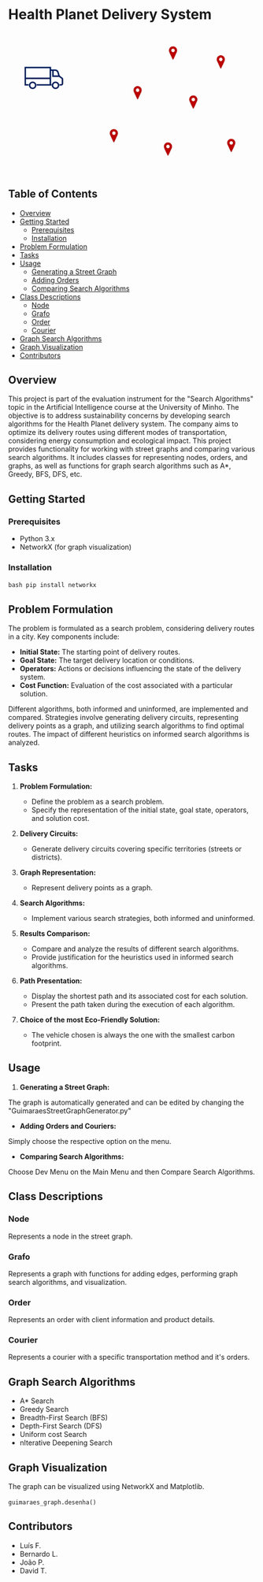 
# Health Planet Delivery System

<p align="center">
  <img src="https://github.com/NopeGuy/IA-2324/blob/main/circuit-animation.gif?raw=true" />
</p>

## Table of Contents
- [Overview](#overview)
- [Getting Started](#getting-started)
  - [Prerequisites](#prerequisites)
  - [Installation](#installation)
- [Problem Formulation](#problem-formulation)
- [Tasks](#tasks)
- [Usage](#usage)
  - [Generating a Street Graph](#1-generating-a-street-graph)
  - [Adding Orders](#2-adding-orders)
  - [Comparing Search Algorithms](#3-comparing-search-algorithms)
- [Class Descriptions](#class-descriptions)
  - [Node](#node)
  - [Grafo](#grafo)
  - [Order](#order)
  - [Courier](#courier)
- [Graph Search Algorithms](#graph-search-algorithms)
- [Graph Visualization](#graph-visualization)
- [Contributors](#contributors)

## Overview

This project is part of the evaluation instrument for the "Search Algorithms" topic in the Artificial Intelligence course at the University of Minho. The objective is to address sustainability concerns by developing search algorithms for the Health Planet delivery system. The company aims to optimize its delivery routes using different modes of transportation, considering energy consumption and ecological impact.
This project provides functionality for working with street graphs and comparing various search algorithms. It includes classes for representing nodes, orders, and graphs, as well as functions for graph search algorithms such as A*, Greedy, BFS, DFS, etc.

## Getting Started

### Prerequisites
- Python 3.x
- NetworkX (for graph visualization)

### Installation
``bash
pip install networkx``


## Problem Formulation

The problem is formulated as a search problem, considering delivery routes in a city. Key components include:

- **Initial State:** The starting point of delivery routes.
- **Goal State:** The target delivery location or conditions.
- **Operators:** Actions or decisions influencing the state of the delivery system.
- **Cost Function:** Evaluation of the cost associated with a particular solution.

Different algorithms, both informed and uninformed, are implemented and compared. Strategies involve generating delivery circuits, representing delivery points as a graph, and utilizing search algorithms to find optimal routes. The impact of different heuristics on informed search algorithms is analyzed.

## Tasks

1. **Problem Formulation:**
    - Define the problem as a search problem.
    - Specify the representation of the initial state, goal state, operators, and solution cost.

2. **Delivery Circuits:**
    - Generate delivery circuits covering specific territories (streets or districts).

3. **Graph Representation:**
    - Represent delivery points as a graph.

4. **Search Algorithms:**
    - Implement various search strategies, both informed and uninformed.

5. **Results Comparison:**
    - Compare and analyze the results of different search algorithms.
    - Provide justification for the heuristics used in informed search algorithms.

6. **Path Presentation:**
    - Display the shortest path and its associated cost for each solution.
    - Present the path taken during the execution of each algorithm.

7. **Choice of the most Eco-Friendly Solution:**
    - The vehicle chosen is always the one with the smallest carbon footprint.











## Usage

1.  **Generating a Street Graph:**
    
The graph is automatically generated and can be edited by changing the "GuimaraesStreetGraphGenerator.py"
    
-   **Adding Orders and Couriers:**
    
Simply choose the respective option on the menu.
    
-   **Comparing Search Algorithms:**
    
Choose Dev Menu on the Main Menu and then Compare Search Algorithms.

## Class Descriptions

### Node

Represents a node in the street graph.

### Grafo

Represents a graph with functions for adding edges, performing graph search algorithms, and visualization.

### Order

Represents an order with client information and product details.

### Courier

Represents a courier with a specific transportation method and it's orders.


## Graph Search Algorithms

-   A* Search
-   Greedy Search
-   Breadth-First Search (BFS)
-   Depth-First Search (DFS)
-   Uniform cost Search
-   nIterative Deepening Search

## Graph Visualization

The graph can be visualized using NetworkX and Matplotlib.

`guimaraes_graph.desenha()` 

## Contributors

- Luís F.
- Bernardo L.
- João P.
- David T.

